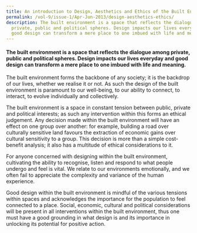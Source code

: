 ```yaml
---
title: An introduction to Design, Aesthetics and Ethics of the Built Environment
permalink: /vol-9/issue-1/Apr-Jun-2013/design-aesthetics-ethics/
description: The built environment is a space that reflects the dialogue among
  private, public and political spheres. Design impacts our lives everyday and
  good design can transform a mere place to one imbued with life and meaning.
---
```

#### The built environment is a space that reflects the dialogue among private, public and political spheres. Design impacts our lives everyday and good design can transform a mere place to one imbued with life and meaning.



The built environment forms the backbone of any society; it is the backdrop of our lives, whether we realise it or not. As such the design of the built environment is paramount to our well-being, to our ability to connect, to interact, to evolve
individually and collectively.


The built environment is a space in constant tension between public, private and political interests; as such any intervention within this forms an ethical judgement. Any decision made within the built environment will have an effect on one group over another: for example, building a road over culturally sensitive land favours the extraction of economic gains over cultural sensitivity to a group. This decision is more than
a simple cost-benefit analysis; it also has a multitude of ethical considerations to it.

For anyone concerned with designing within the built environment, cultivating the ability to recognise, listen and respond to what people undergo and feel is vital. We relate to our environments emotionally, and we often fail to appreciate the complexity and variance of the human experience.

Good design within the built environment is mindful of the various tensions within spaces and acknowledges the importance for the population to feel connected to a place. Social, economic, cultural and political considerations will be present in all interventions within the built environment, thus one must have a good grounding in what design is and its importance in unlocking its potential for positive action.



